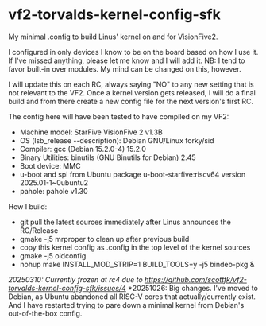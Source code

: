 # vf2-torvalds-kernel-config-sfk
My minimal .config to build Linus' kernel on and for VisionFive2.

I configured in only devices I know to be on the board based on how I use it.  If I've missed anything, please let me know and I will add it.
NB:  I tend to favor built-in over modules.  My mind can be changed on this, however.

I will update this on each RC, always saying "NO" to any new setting that is not relevant to the VF2.  Once a kernel version gets released, I will do a final build and from there create a new config file for the next version's first RC.

The config here will have been tested to have compiled on my VF2:

- Machine model: StarFive VisionFive 2 v1.3B
- OS (lsb_release --description): Debian GNU/Linux forky/sid
- Compiler: gcc (Debian 15.2.0-4) 15.2.0
- Binary Utilities: binutils (GNU Binutils for Debian) 2.45
- Boot device: MMC
- u-boot and spl from Ubuntu package u-boot-starfive:riscv64 version 2025.01-1~0ubuntu2
- pahole: pahole v1.30

How I build:

- git pull the latest sources immediately after Linus announces the RC/Release
- gmake -j5 mrproper to clean up after previous build
- copy this kernel config as .config in the top level of the kernel sources
- gmake -j5 oldconfig
- nohup make INSTALL_MOD_STRIP=1 BUILD_TOOLS=y -j5 bindeb-pkg &

*20250310:  Currently frozen at rc4 due to https://github.com/scottfk/vf2-torvalds-kernel-config-sfk/issues/4*
*20251026:  Big changes.  I've moved to Debian, as Ubuntu abandoned all RISC-V cores that actually/currently exist.  And I have restarted trying to pare down a minimal kernel from Debian's out-of-the-box config.
